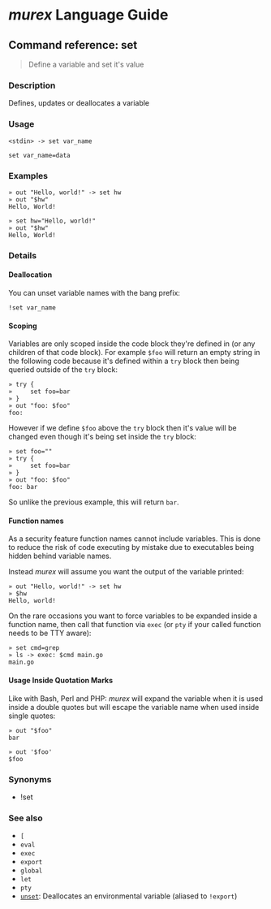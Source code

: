# _murex_ Language Guide

## Command reference: set

> Define a variable and set it's value

### Description

Defines, updates or deallocates a variable

### Usage

    <stdin> -> set var_name

    set var_name=data

### Examples

    » out "Hello, world!" -> set hw
    » out "$hw"
    Hello, World!

    » set hw="Hello, world!"
    » out "$hw"
    Hello, World!

### Details

#### Deallocation

You can unset variable names with the bang prefix:

    !set var_name

#### Scoping

Variables are only scoped inside the code block they're defined in (or any
children of that code block). For example `$foo` will return an empty string in
the following code because it's defined within a `try` block then being queried
outside of the `try` block:

    » try {
    »     set foo=bar
    » }
    » out "foo: $foo"
    foo:


However if we define `$foo` above the `try` block then it's value will be changed
even though it's being set inside the `try` block:

    » set foo=""
    » try {
    »     set foo=bar
    » }
    » out "foo: $foo"
    foo: bar

So unlike the previous example, this will return `bar`.

#### Function names

As a security feature function names cannot include variables. This is done to
reduce the risk of code executing by mistake due to executables being hidden
behind variable names.

Instead _murex_ will assume you want the output of the variable printed:

    » out "Hello, world!" -> set hw
    » $hw
    Hello, world!

On the rare occasions you want to force variables to be expanded inside a
function name, then call that function via `exec` (or `pty` if your called
function needs to be TTY aware):

    » set cmd=grep
    » ls -> exec: $cmd main.go
    main.go

#### Usage Inside Quotation Marks

Like with Bash, Perl and PHP: _murex_ will expand the variable when it is used
inside a double quotes but will escape the variable name when used inside single
quotes:

    » out "$foo"
    bar

    » out '$foo'
    $foo

### Synonyms

* !set

### See also

* `[`
* `eval`
* `exec`
* `export`
* `global`
* `let`
* `pty`
* [`unset`](unset.md): Deallocates an environmental variable (aliased to `!export`)
